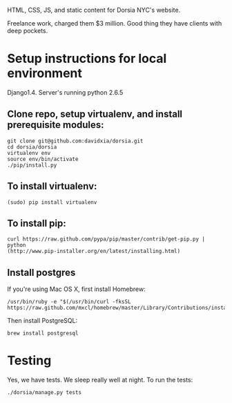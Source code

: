 HTML, CSS, JS, and static content for Dorsia NYC's website.

Freelance work, charged them $3 million.  Good thing they have clients with deep pockets.


Setup instructions for local environment
====================================================================================================

Django1.4. Server's running python 2.6.5

Clone repo, setup virtualenv, and install prerequisite modules:
----------------------------------------------------------------------------------------------------

    git clone git@github.com:davidxia/dorsia.git
    cd dorsia/dorsia
    virtualenv env
    source env/bin/activate
    ./pip/install.py


To install virtualenv:
----------------------------------------------------------------------------------------------------

    (sudo) pip install virtualenv

To install pip:
----------------------------------------------------------------------------------------------------

    curl https://raw.github.com/pypa/pip/master/contrib/get-pip.py | python
    (http://www.pip-installer.org/en/latest/installing.html)

Install postgres
----------------------------------------------------------------------------------------------------

If you're using Mac OS X, first install Homebrew:

    /usr/bin/ruby -e "$(/usr/bin/curl -fksSL https://raw.github.com/mxcl/homebrew/master/Library/Contributions/install_homebrew.rb)"

Then install PostgreSQL:

    brew install postgresql

Testing
====================================================================================================

Yes, we have tests. We sleep really well at night. To run the tests:

    ./dorsia/manage.py tests
